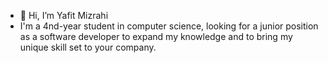 - 👋 Hi, I’m Yafit Mizrahi
- I'm a 4nd-year student in computer science, looking for a junior position as a software developer to expand my knowledge and to bring my unique skill set to your company.
